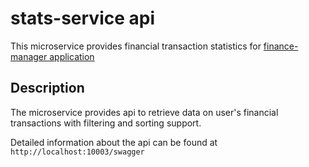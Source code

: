 # stats-service api

This microservice provides financial transaction statistics for [finance-manager application](https://github.com/Anton9372/finance-manager-api-service)

## Description

The microservice provides api to retrieve data on user's financial transactions with filtering and sorting support.

Detailed information about the api can be found at `http://localhost:10003/swagger`